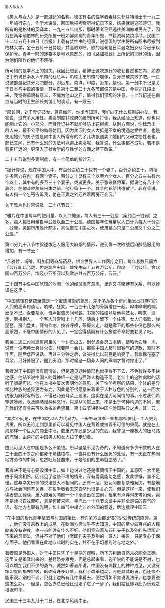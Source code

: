     男人与女人 

   《男人与女人》是一部游记的名称。德国有名的性学者希耳失菲耳特博士于一九三一年旅行东方，作学术讲演，回国后把考察所得记录下来，结果就是这部游记。我所有的是格林的英译本，一九三五年出版，那时著者已经逃往美洲做难民去了，因为在两年前柏林的研究所被一班如醉如痴的青年所毁，书籍资料焚烧净尽。民国二十二年五月十四日《京报》上载有焚性书的纪事，说德国的学生将所有图书尽搬到柏林大学，定于五月十日焚烧，并高歌欢呼，歌的起句是日耳曼之妇女兮今已予以保护兮。青年一时的迷妄本是可以原恕的，如《路加福音》上所记的耶稣的话，因为他们所作的他们不晓得。

   所可惜的是学术上的损失，我因此想到，希博士这次旅行的收获自然也在内，如游记中所说日本友人所赠的枕绘本，爪哇土王所赠的雕像，当亦已被焚毁了吧。—且说这部游记共分为四部分，即远东，南洋，印度，近东，是也。第一分中所记是关于日本与中国的事情，其中自第十二至二十九各节都说的是中国，今抄述几段出来，我觉得都很有意义，不愧为他山之石，值得我们深切的注意。十七节记述在南京与当时的卫生部长刘博士的谈话，有一段云：

   “部长问，对于登记妓女，尊意如何，你或当知道，我们向无什么统制的办法。我答说，没有多大用处。卖淫制度非政府的统制所可打倒，我从经验上知道，你也只能制止它的一小部分，而且登记并不就能够防止花柳病。从别方面说，你标示出一群人来，最不公平的侮辱她们，因为卖淫的女人大抵是不幸的境遇之牺牲者，也是使用她们的男子或是如中国人所常有的为了几块银圆卖了她们的父母之牺牲者也。部长又问，还有什么别的方法可以遏止卖淫呢，我答说，什么事都不成功，若不是有更广远的，更深入于社会学的与性学的方面之若干改革。”

   二十五节说到多妻制度，有一个简单的统计云：

   “据计算说，现在中国人中，有百分之约三十只有一个妻子，百分之约五十，包括许多苦力在内，有两个妻子，百分之十娶有三个以至六个女人，百分之五左右有六个以上，其中有的多至三十个妻子，或者更多。关于张宗昌将军，据说他有八十个妻妾，在他战败移居日本之前，他只留下一个，其余的都给钱遣散了。我在香港，有人指一个乞丐告诉我，他在正妻之外还养着两房正妾云。”

   关于雅片也时常说及，二十八节云：

   “雅片在中国每年的使用量，以人口摊派，每人有三十一公厘（案约合一钱弱）之多，每人每日用量自半公厘以至三十公厘。德国每年使用量以人口计为每人十分之一公厘，美国所用雅片颇多，其位置在中国之次，使用量亦只是二公厘又十分之三公厘。”

   第四分九十八节中叙述埃及人服用大麻烟的情形，说到第一次欧战后麻醉品服用的增加，有一节云：

   “凡雅片，吗啡，科加因等麻醉药品，供全世界人口作医疗之用，每年总数只需六千公斤即已充足，但是现今中国一处使用四千五百万公斤，印度一千万公斤，合众国四百万公斤，埃及小亚细亚以及欧洲共五百万公斤，云云。”

   二十四节中说中国旅馆的吵闹，他的经验很有意思，里边又与赌博有关系，可以抄译在这里：

   “中国旅馆在整夜里像是一个蜜蜂排衙的蜂房。差不多从各个房间里发出打麻将的人们的高声的谈话，咳嗽，狂笑。一百三十几张的骨牌碰在一起，哗喇哗喇的响，反复不已。索要茶水，怪声报告房间号数。书寓的姑娘以及他种妓女，叫来，遣走，另换别人，一个客人时常叫上十几回，随后才留下一个住宿。女人们唱歌，弹琵琶。房门猛关，砰訇作响。按铃呼唤，茶房奔走，就是廊下的那些仆役也那么兴高采烈，不懂中国情形的人见了，一定会得猜疑有什么旅馆革命将要勃发了吧。

   我接二连三的派遣房间里的一个仆役出去，到邻近各房去求情，请略为安静一点，说有一位老绅士身体欠安，想要睡一会儿。那些中国人那时很客气的道歉，暂时不作声，随后低声说话，再过三分钟之后，谈笑得比以前更是响亮了。我拿棉花塞了耳朵，只好降服了，醒到天明，那时候这一切非人间的声响才暂时停止了。”

   著者对于中国是很有同情的，但是遇见这种情形也似乎看不下去，不免有许多不快之感。他结论说中国人的耳神经一定是与西洋人构造不同。老绅士的这种幽默的话听了很是可悲，他在本书中屡次表明他的意见，关于性学考察的结果，个体的差异常比种族的差异更为有力，因此是不很愿意来着重于人种与色的分别的，这一回大约很为麻将客所苦，不得已乃去耳朵上设法，这实在是大可同情的事。不过我们希望这吵闹，以及嫖赌烟种种恶行，只是从习惯上来，不是出于何种构造的不同，庶几我们还有将来可以救拔的希望耳。第十四节讲到中国与他国殊异之点，其一云：

   “其次不同是，在中国之以人力代马力。一头牛马或者一架机器都要比一个人更为贵重，所以无论走到那里都可以看见中国人在背着或拉着不可信的重荷。就是在上海那样一个巨大的商业中心，载重汽车还是少见的东西。我曾见一座极大的压马路的汽辗，由两打的中国男人和女人拉了走动着。

   由此可见人在中国是多么不值钱。所以这是不足为奇的，不知道有多少千数的人在三十至四十岁之间都死于肺结核症。一直并没有什么医药的处理，有一天正在热闹地方劳作的中间，忽然吐起狂血来，于是他们的生命就完结了。”

   著者决不是有心要毁谤中国，如上边说过他还是很同情于中国的，其原因一大半是由于同病相怜，因此见了这些不堪的情形，深有爱莫能助之感，发此愤慨，盖不足怪，这与幸灾乐祸的说法是大不相同的。还有一层，妇女问题复杂难解决，有些地方与社会问题有关连，在性学者看去这自然也很是关心的。但是这样一来，使我们读者更加惶悚，重大疑难的问题一个个来提出在面前，结果有点弄得无可如何，岂不是读书自找苦吃，真是何苦来呢。幸而此一十八节文章中并非全是说的丧气的话，有地方也颇有光明，如十四节中竭力非难外国的霸道，后边批评中国云：

   “在中国的现代青年拿去与别国的相比，有许多方面都比较的少受传统的障碍。第一，他们没有宗教上的成见。在欧洲方面似乎不大知道，中国的至少四百兆的人民向来没有宗教，也一点的没有什么不好。他们坚守着从前孔夫子以及别的先哲所定下来的习惯法，但并不对了他们（案即孔夫子及别的一班人）祷告，只是专心于保存面子。他们看重在此地与此时的实在，并不在于幻想的时与地之外。”

   著者原是外国人，对于中国只凭了十星期的观察，所下的判断自然未必能全正确，这里又是重译出来的，差误恐亦难免，但是总起来看，这所说的不能说是不对，也可以增加我们不少的勇气。诚然如著者所说，中国没有宗教上的种种成见，又没有像印度的那种阶级，的确有许多好处，有利于改革运动，可是具体的说，也还很不能乐观。别的不谈，只就上边所有几件事看去，便觉得如不肯说没法子，也总要说这怎么办，—但是，怎么办总已经比没法子进了一步了，我们姑且即以此为乐观之根据可乎。

   民国三十三年九月十二日，在北京风雨中记。

